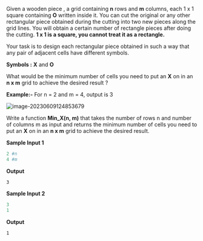 Given a wooden piece , a grid containing **n** rows and **m** columns, each 1 x 1 square containing **O** written inside it. You can cut the original or any other rectangular piece obtained during the cutting into two new pieces along the grid lines. You will obtain a certain number of rectangle pieces after doing the cutting. **1 x 1 is a square, you cannot treat it as a rectangle.** 

Your task is to design each rectangular piece obtained in such a way that any pair of adjacent cells have different symbols. 

**Symbols :** **X** and **O**

What would be the minimum number of cells you need to put an **X** on in an **n x m** grid to achieve the desired result ?

**Example:-** For n = 2 and m = 4, output is 3

![image-20230609124853679](image-20230609124853679.png)

Write a function **Min_X(n, m)** that takes the number of rows n and number of columns m as input and returns the minimum number of cells you need to put an **X** on in an **n x m** grid to achieve the desired result.

**Sample Input 1**

```python
2 #n 
4 #m
```

**Output**

```
3
```



**Sample Input 2**

```python
3
1
```

**Output**

```
1
```

